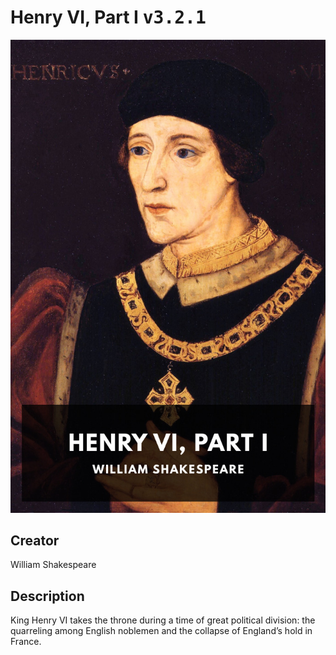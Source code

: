 
# Henry VI, Part I <kbd>v3.2.1</kbd>

<center>
  <img src="./cover-1024.jpg"/>
</center>

## Creator
William Shakespeare

## Description
King Henry VI takes the throne during a time of great political division: the quarreling among English noblemen and the collapse of England’s hold in France.
